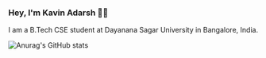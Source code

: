 ### Hey, I'm Kavin Adarsh 👋🏼

I am a B.Tech CSE student at Dayanana Sagar University in Bangalore, India.


![Anurag's GitHub stats](https://github-readme-stats.vercel.app/api?username=Kavin-Adarsh&show_icons=true&theme=dark)


